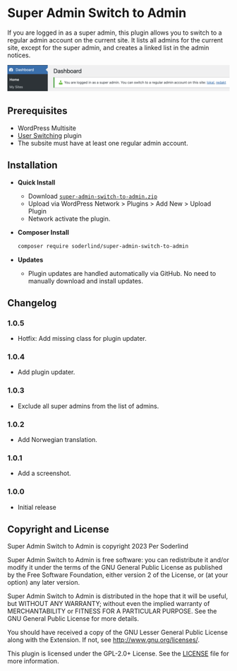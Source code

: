 # Super Admin Switch to Admin

If you are logged in as a super admin, this plugin allows you to switch to a regular admin account on the current site. It lists all admins for the current site, except for the super admin, and creates a linked list in the admin notices.

<img src=".wordpress-org/screenshot-1.png">

## Prerequisites

- WordPress Multisite
- [User Switching](https://wordpress.org/plugins/user-switching/) plugin
- The subsite must have at least one regular admin account.

## Installation

- **Quick Install**

   - Download [`super-admin-switch-to-admin.zip`](https://github.com/soderlind/super-admin-switch-to-admin/releases/latest/download/super-admin-switch-to-admin.zip)
   - Upload via WordPress Network > Plugins > Add New > Upload Plugin
   - Network activate the plugin.

- **Composer Install**

   ```bash
   composer require soderlind/super-admin-switch-to-admin
   ```

- **Updates**
   * Plugin updates are handled automatically via GitHub. No need to manually download and install updates.


## Changelog

### 1.0.5
- Hotfix: Add missing class for plugin updater.

### 1.0.4
- Add plugin updater.

### 1.0.3

- Exclude all super admins from the list of admins.

### 1.0.2

- Add Norwegian translation.

### 1.0.1

- Add a screenshot.

### 1.0.0

- Initial release

## Copyright and License

Super Admin Switch to Admin is copyright 2023 Per Soderlind

Super Admin Switch to Admin is free software: you can redistribute it and/or modify it under the terms of the GNU General Public License as published by the Free Software Foundation, either version 2 of the License, or (at your option) any later version.

Super Admin Switch to Admin is distributed in the hope that it will be useful, but WITHOUT ANY WARRANTY; without even the implied warranty of MERCHANTABILITY or FITNESS FOR A PARTICULAR PURPOSE. See the GNU General Public License for more details.

You should have received a copy of the GNU Lesser General Public License along with the Extension. If not, see http://www.gnu.org/licenses/.

This plugin is licensed under the GPL-2.0+ License. See the [LICENSE](LICENSE) file for more information.
